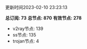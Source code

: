 更新时间2023-02-10 23:23:13

**总订阅: 73**
**总节点: 870**
**有效节点: 278**
- v2ray节点: 139
- ss节点: 135
- trojan节点: 4
